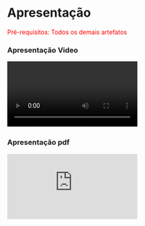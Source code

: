 # Apresentação

<span style="color:red">Pré-requisitos: Todos os demais artefatos</span>

### Apresentação Video
![Guia de Bolso - apresentação video](https://github.com/ICEI-PUC-Minas-PMV-ADS/pmv-ads-2021-2-e2-proj-int-t4-desk-lm2/blob/main/src/Apresenta%C3%A7%C3%A3o%20video.mp4)

### Apresentação pdf
![Guia de Bolso - apresentação pdf](https://github.com/ICEI-PUC-Minas-PMV-ADS/pmv-ads-2021-2-e2-proj-int-t4-desk-lm2/blob/main/src/guia%20de%20bolso.pdf)
